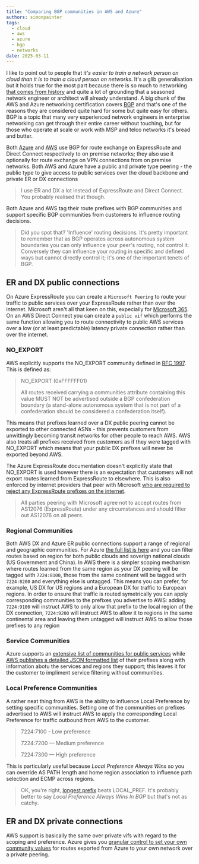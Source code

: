 ```yaml
---
title: "Comparing BGP communities in AWS and Azure"
authors: simonpainter
tags:
  - cloud
  - aws
  - azure
  - bgp
  - networks
date: 2025-03-11
---
```


I like to point out to people that _it's easier to train a network person on cloud than it is to train a cloud person on networks_. It's a glib generalisation but it holds true for the most part because there is so much to networking [that comes from history](how-the-internet-works.md) and quite a lot of grounding that a seasoned network engineer or architect will already understand.
A big chunk of the AWS and Azure networking certification covers [BGP](/tags/bgp) and that's one of the reasons they are considered quite hard for some but quite easy for others. BGP is a topic that many very experienced network engineers in enterprise networking can get through their entire career without touching, but for those who operate at scale or work with MSP and telco networks it's bread and butter.
<!--truncate-->

Both [Azure](/tags/azure) and [AWS](/tags/aws) use BGP for route exchange on ExpressRoute and Direct Connect respectively to on premise networks; they also use it optionally for route exchange on VPN connections from on premise networks. Both AWS and Azure have a public and private type peering - the public type to give access to public services over the cloud backbone and private ER or DX connections

> I use ER and DX a lot instead of ExpressRoute and Direct Connect. You probably realised that though.

Both Azure and AWS tag their route prefixes with BGP communities and support specific BGP communities from customers to influence routing decisions.

> Did you spot that? 'Influence' routing decisions. It's pretty important to remember that as BGP operates
> across autonomous system boundaries you can only influence your peer's routing, not control it. Conversely
> they can influence your routing in specific and defined ways but cannot directly control it; it's one of the
> important tenets of BGP.

## ER and DX public connections

On Azure ExpressRoute you can create a `Microsoft Peering` to route your traffic to public services over your ExpressRoute rather than over the internet. Microsoft aren't all that keen on this, expecially for [Microsoft 365](https://learn.microsoft.com/en-us/microsoft-365/enterprise/azure-expressroute?view=o365-worldwide). On an AWS Direct Connect you can create a `public vif` which performs the same function allowing you to route connectivity to public AWS services over a low (or at least predictable) latency private connection rather than over the internet.

### NO_EXPORT

AWS explicitly supports the NO_EXPORT community defined in [RFC 1997](https://www.rfc-editor.org/rfc/rfc1997.html). This is defined as:

> NO_EXPORT (0xFFFFFF01)
>
> All routes received carrying a communities attribute
> containing this value MUST NOT be advertised outside a BGP
> confederation boundary (a stand-alone autonomous system that
> is not part of a confederation should be considered a
> confederation itself).

This means that prefixes learned over a DX public peering cannot be exported to other connected ASNs - this prevents customers from unwittingly becoming transit networks for other people to reach AWS. AWS also treats all prefixes received from customers as if they were tagged with NO_EXPORT which means that your public DX prefixes will never be exported beyond AWS.

The Azure ExpressRoute documentation doesn't explicitly state that NO_EXPORT is used however there is an expectation that customers will not export routes learned from ExpressRoute to elsewhere. This is also enforced by internet providers that peer with Microsoft [who are required to reject any ExpressRoute prefixes on the internet](https://learn.microsoft.com/en-us/azure/internet-peering/policy).

> All parties peering with Microsoft agree not to accept routes from AS12076 (ExpressRoute) under any
> circumstances and should filter out AS12076 on all peers.

### Regional Communities

Both AWS DX and Azure ER public connections support a range of regional and geographic communities. For Azure [the full list is here](https://learn.microsoft.com/en-us/azure/expressroute/expressroute-routing#bgp) and you can filter routes based on region for both public clouds and soverign national clouds (US Government and China).
In AWS there is a simpler scoping mechanism where routes learned from the same region as your DX peering will be tagged with `7224:8100`, those from the same continent will be tagged with `7224:8200` and everything else is untagged. This means you can prefer, for example, US DX for US regions and a European DX for traffic to European regions. In order to ensure that traffic is routed symetrically you can apply corresponding communities to the prefixes you advertise to AWS: adding `7224:9100` will instruct AWS to only allow that prefix to the local region of the DX connection, `7224:9200` will instruct AWS to allow it to regions in the same continental area and leaving them untagged will instruct AWS to allow those prefixes to any region

### Service Communities

Azure supports an [extensive list of communities for public services](https://learn.microsoft.com/en-us/azure/expressroute/expressroute-routing#service-to-bgp-community-value) while [AWS publishes a detailed JSON formatted list](https://ip-ranges.amazonaws.com/ip-ranges.json) of their prefixes along with information abotu the services and regions they support; this leaves it for the customer to impliment service filtering without communities.

### Local Preference Communities

A rather neat thing from AWS is the ability to influence Local Preference by setting specific communities. Setting one of the communities on prefixes advertised to AWS will instruct AWS to apply the corresponding Local Preference for traffic outbound from AWS to the customer.

> 7224:7100 - Low preference
>
> 7224:7200 — Medium preference
>
> 7224:7300 — High preference

This is particularly useful because _Local Preference Always Wins_ so you can override AS PATH length and home region association to influence path selection and ECMP across regions.

> OK, you're right, [longest prefix](longest-prefix-matching.md) beats LOCAL_PREF. It's probably better to say
> _Local Preference Always Wins In BGP_ but that's not as catchy.

## ER and DX private connections

AWS support is basically the same over private vifs with regard to the scoping and preference. Azure gives you [granular control to set your own community values](https://learn.microsoft.com/en-us/azure/expressroute/how-to-configure-custom-bgp-communities-portal) for routes exported from Azure to your own network over a private peering.
